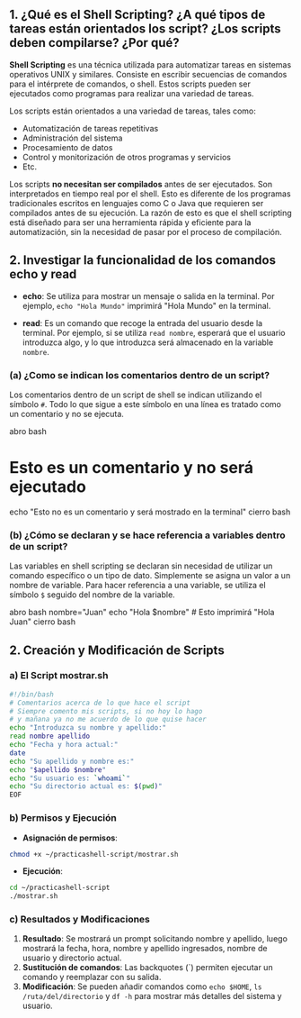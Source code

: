 
## 1. ¿Qué es el Shell Scripting? ¿A qué tipos de tareas están orientados los script? ¿Los scripts deben compilarse? ¿Por qué?

**Shell Scripting** es una técnica utilizada para automatizar tareas en sistemas operativos UNIX y similares. Consiste en escribir secuencias de comandos para el intérprete de comandos, o shell. Estos scripts pueden ser ejecutados como programas para realizar una variedad de tareas.

Los scripts están orientados a una variedad de tareas, tales como:

- Automatización de tareas repetitivas
- Administración del sistema
- Procesamiento de datos
- Control y monitorización de otros programas y servicios
- Etc.

Los scripts **no necesitan ser compilados** antes de ser ejecutados. Son interpretados en tiempo real por el shell. Esto es diferente de los programas tradicionales escritos en lenguajes como C o Java que requieren ser compilados antes de su ejecución. La razón de esto es que el shell scripting está diseñado para ser una herramienta rápida y eficiente para la automatización, sin la necesidad de pasar por el proceso de compilación.

## 2. Investigar la funcionalidad de los comandos echo y read

- **echo**: Se utiliza para mostrar un mensaje o salida en la terminal. Por ejemplo, `echo "Hola Mundo"` imprimirá "Hola Mundo" en la terminal.

- **read**: Es un comando que recoge la entrada del usuario desde la terminal. Por ejemplo, si se utiliza `read nombre`, esperará que el usuario introduzca algo, y lo que introduzca será almacenado en la variable `nombre`.

### (a) ¿Como se indican los comentarios dentro de un script?

Los comentarios dentro de un script de shell se indican utilizando el símbolo `#`. Todo lo que sigue a este símbolo en una línea es tratado como un comentario y no se ejecuta.

abro bash
# Esto es un comentario y no será ejecutado
echo "Esto no es un comentario y será mostrado en la terminal"
cierro bash

### (b) ¿Cómo se declaran y se hace referencia a variables dentro de un script?

Las variables en shell scripting se declaran sin necesidad de utilizar un comando específico o un tipo de dato. Simplemente se asigna un valor a un nombre de variable. Para hacer referencia a una variable, se utiliza el símbolo `$` seguido del nombre de la variable.

abro bash
nombre="Juan"
echo "Hola $nombre" # Esto imprimirá "Hola Juan"
cierro bash



## 2. Creación y Modificación de Scripts

### a) El Script mostrar.sh

```bash
#!/bin/bash
# Comentarios acerca de lo que hace el script
# Siempre comento mis scripts, si no hoy lo hago
# y mañana ya no me acuerdo de lo que quise hacer
echo "Introduzca su nombre y apellido:"
read nombre apellido
echo "Fecha y hora actual:"
date
echo "Su apellido y nombre es:"
echo "$apellido $nombre"
echo "Su usuario es: `whoami`"
echo "Su directorio actual es: $(pwd)"
EOF
```

### b) Permisos y Ejecución

- **Asignación de permisos**:

```bash
chmod +x ~/practicashell-script/mostrar.sh
```

- **Ejecución**:

```bash
cd ~/practicashell-script
./mostrar.sh
```

### c) Resultados y Modificaciones

1. **Resultado**: Se mostrará un prompt solicitando nombre y apellido, luego mostrará la fecha, hora, nombre y apellido ingresados, nombre de usuario y directorio actual.
2. **Sustitución de comandos**: Las backquotes (`) permiten ejecutar un comando y reemplazar con su salida.
3. **Modificación**: Se pueden añadir comandos como `echo $HOME`, `ls /ruta/del/directorio` y `df -h` para mostrar más detalles del sistema y usuario.

